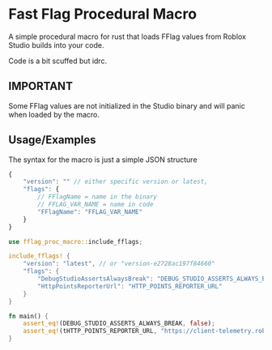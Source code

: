
# Fast Flag Procedural Macro

A simple procedural macro for rust that loads FFlag values from Roblox Studio builds into your code.

Code is a bit scuffed but idrc.

## IMPORTANT
Some FFlag values are not initialized in the Studio binary and will panic when loaded by the macro.
## Usage/Examples
The syntax for the macro is just a simple JSON structure
```javascript
{
    "version": "" // either specific version or latest,
    "flags": {
        // FFlagName = name in the binary
        // FFLAG_VAR_NAME = name in code
        "FFlagName": "FFLAG_VAR_NAME" 
    }
}
```
```rust
use fflag_proc_macro::include_fflags;

include_fflags! {
    "version": "latest", // or "version-e2728ac197f84660"
    "flags": {
        "DebugStudioAssertsAlwaysBreak": "DEBUG_STUDIO_ASSERTS_ALWAYS_BREAK",
        "HttpPointsReporterUrl": "HTTP_POINTS_REPORTER_URL"
    }
}

fn main() {
    assert_eq!(DEBUG_STUDIO_ASSERTS_ALWAYS_BREAK, false);
    assert_eq!(tHTTP_POINTS_REPORTER_URL, "https://client-telemetry.roblox.com");
}
```
